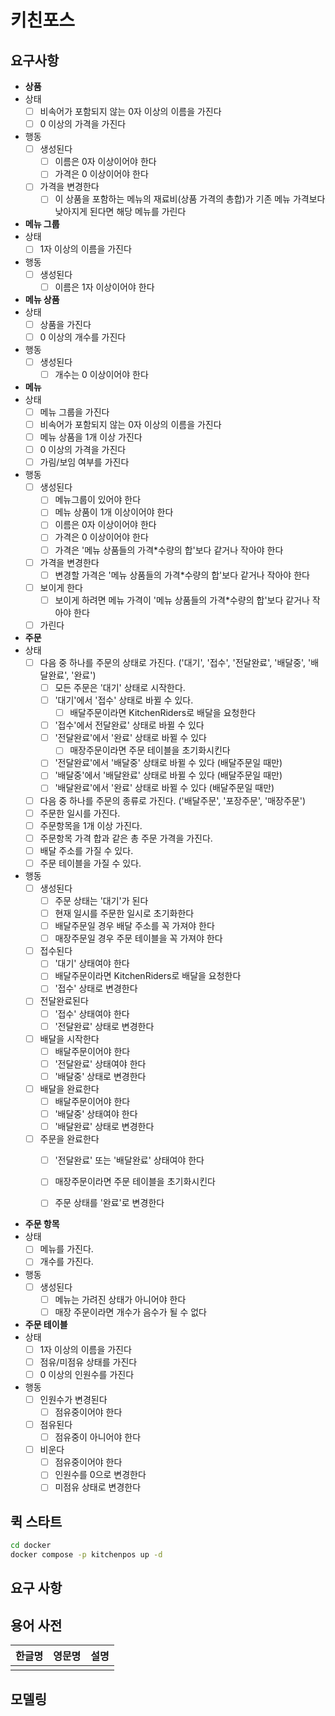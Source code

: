 # 키친포스

## 요구사항

- **상품**
- 상태
    - [ ] 비속어가 포함되지 않는 0자 이상의 이름을 가진다
    - [ ] 0 이상의 가격을 가진다
- 행동
  - [ ] 생성된다
    - [ ] 이름은 0자 이상이어야 한다
    - [ ] 가격은 0 이상이어야 한다
  - [ ] 가격을 변경한다
    - [ ] 이 상품을 포함하는 메뉴의 재료비(상품 가격의 총합)가 기존 메뉴 가격보다 낮아지게 된다면 해당 메뉴를 가린다

- **메뉴 그룹**
- 상태
  - [ ] 1자 이상의 이름을 가진다
- 행동
  - [ ] 생성된다
    - [ ] 이름은 1자 이상이어야 한다

- **메뉴 상품**
- 상태
    - [ ] 상품을 가진다
    - [ ] 0 이상의 개수를 가진다
- 행동
  - [ ] 생성된다
    - [ ] 개수는 0 이상이어야 한다

- **메뉴**
- 상태
    - [ ] 메뉴 그룹을 가진다
    - [ ] 비속어가 포함되지 않는 0자 이상의 이름을 가진다
    - [ ] 메뉴 상품을 1개 이상 가진다
    - [ ] 0 이상의 가격을 가진다
    - [ ] 가림/보임 여부를 가진다
- 행동
  - [ ] 생성된다
    - [ ] 메뉴그룹이 있어야 한다
    - [ ] 메뉴 상품이 1개 이상이어야 한다
    - [ ] 이름은 0자 이상이어야 한다
    - [ ] 가격은 0 이상이어야 한다
    - [ ] 가격은 '메뉴 상품들의 가격*수량의 합'보다 같거나 작아야 한다
  - [ ] 가격을 변경한다
    - [ ] 변경할 가격은 '메뉴 상품들의 가격*수량의 합'보다 같거나 작아야 한다
  - [ ] 보이게 한다
    - [ ] 보이게 하려면 메뉴 가격이 '메뉴 상품들의 가격*수량의 합'보다 같거나 작아야 한다
  - [ ] 가린다

- **주문**
- 상태
    - [ ] 다음 중 하나를 주문의 상태로 가진다. ('대기', '접수', '전달완료', '배달중', '배달완료', '완료')
        - [ ] 모든 주문은 '대기' 상태로 시작한다.
        - [ ] '대기'에서 '접수' 상태로 바뀔 수 있다.
            - [ ] 배달주문이라면 KitchenRiders로 배달을 요청한다
        - [ ] '접수'에서 전달완료' 상태로 바뀔 수 있다
        - [ ] '전달완료'에서 '완료' 상태로 바뀔 수 있다
            - [ ] 매장주문이라면 주문 테이블을 초기화시킨다
        - [ ] '전달완료'에서 '배달중' 상태로 바뀔 수 있다 (배달주문일 때만)
        - [ ] '배달중'에서 '배달완료' 상태로 바뀔 수 있다 (배달주문일 때만)
        - [ ] '배달완료'에서 '완료' 상태로 바뀔 수 있다 (배달주문일 때만)
    - [ ] 다음 중 하나를 주문의 종류로 가진다. ('배달주문', '포장주문', '매장주문')
    - [ ] 주문한 일시를 가진다.
    - [ ] 주문항목을 1개 이상 가진다.
    - [ ] 주문항목 가격 합과 같은 총 주문 가격을 가진다.
    - [ ] 배달 주소를 가질 수 있다.
    - [ ] 주문 테이블을 가질 수 있다.
- 행동
  - [ ] 생성된다
    - [ ] 주문 상태는 '대기'가 된다 
    - [ ] 현재 일시를 주문한 일시로 초기화한다
    - [ ] 배달주문일 경우 배달 주소를 꼭 가져야 한다
    - [ ] 매장주문일 경우 주문 테이블을 꼭 가져야 한다
  - [ ] 접수된다
    - [ ] '대기' 상태여야 한다
    - [ ] 배달주문이라면 KitchenRiders로 배달을 요청한다
    - [ ] '접수' 상태로 변경한다
  - [ ] 전달완료된다
    - [ ] '접수' 상태여야 한다
    - [ ] '전달완료' 상태로 변경한다
  - [ ] 배달을 시작한다
    - [ ] 배달주문이어야 한다
    - [ ] '전달완료' 상태여야 한다
    - [ ] '배달중' 상태로 변경한다
  - [ ] 배달을 완료한다
    - [ ] 배달주문이어야 한다
    - [ ] '배달중' 상태여야 한다
    - [ ] '배달완료' 상태로 변경한다
  - [ ] 주문을 완료한다
    - [ ] '전달완료' 또는 '배달완료' 상태여야 한다
    - [ ] 매장주문이라면 주문 테이블을 초기화시킨다
    - [ ] 주문 상태를 '완료'로 변경한다


- **주문 항목**
- 상태
  - [ ] 메뉴를 가진다.
  - [ ] 개수를 가진다.
- 행동
  - [ ] 생성된다
    - [ ] 메뉴는 가려진 상태가 아니어야 한다
    - [ ] 매장 주문이라면 개수가 음수가 될 수 없다

- **주문 테이블**
- 상태
    - [ ] 1자 이상의 이름을 가진다
    - [ ] 점유/미점유 상태를 가진다
    - [ ] 0 이상의 인원수를 가진다
- 행동
  - [ ] 인원수가 변경된다
    - [ ] 점유중이어야 한다
  - [ ] 점유된다
    - [ ] 점유중이 아니어야 한다
  - [ ] 비운다
    - [ ] 점유중이어야 한다
    - [ ] 인원수를 0으로 변경한다
    - [ ] 미점유 상태로 변경한다

## 퀵 스타트

```sh
cd docker
docker compose -p kitchenpos up -d
```

## 요구 사항

## 용어 사전

| 한글명 | 영문명 | 설명 |
| --- | --- | --- |
|  |  |  |

## 모델링
